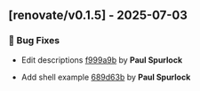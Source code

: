## [renovate/v0.1.5] - 2025-07-03

### 🐛 Bug Fixes

- Edit descriptions [f999a9b](https://github.com/act3-ai/dagger/commit/f999a9bef0e0706a9fc744ed9881833633ae1e7e) by **Paul Spurlock**

- Add shell example [689d63b](https://github.com/act3-ai/dagger/commit/689d63bf4d76fc838464dbdd223fcee0d6f54e7e) by **Paul Spurlock**


